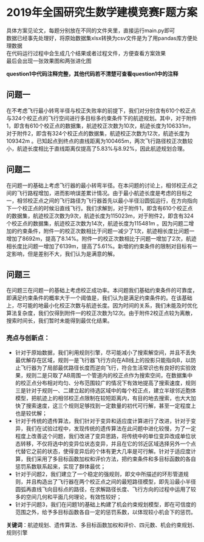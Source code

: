 # 2019年全国研究生数学建模竞赛F题方案

具体方案见论文，每题分别放在不同的文件夹里，直接运行main.py即可  
数据已经事先处理好，将原始数据集xlsx转换为csv文件是为了用pandas库方便处理数据  
在代码运行过程中会生成几个结果或者过程文件，方便查看方案效果  
最后会出现一张效果图和两张进化图  

**question1中代码注释完整，其他代码若不清楚可查看question1中的注释**  

## 问题一  
在不考虑飞行最小转弯半径与校正失败率的前提下，我们对分别含有610个校正点与324个校正点的飞行空间进行多目标多约束条件下的航迹规划。其中，对于附件1，即含有610个校正点的数据集，航迹校正次数为10次，航迹长度为106331m，对于附件2，即含有324个校正点的数据集，航迹校正次数为12次，航迹长度为109342m 。已知起点到终点的直线距离为100465m，两次飞行路径校正次数较小，航迹长度相比于直线距离仅提高了5.83%与8.92%，因此航迹规划合理。

## 问题二  
在问题一的基础上考虑飞行器的最小转弯半径。在本问题的讨论上，相邻校正点之间的飞行路程增加，进而影响误差累计情况。由于最小航迹长度是考虑的目标之一，相邻校正点之间的飞行路径为飞行器首先以最小半径沿圆弧运行，在方向指向下一个校正点的时候沿直线飞行。我们求解到，对于附件1，即含有610个校正点的数据集，航迹校正次数为9次，航迹长度为115023m，对于附件2，即含有324个校正点的数据集，航迹校正次数为14次，航迹长度为115481m 。因为问题二增加的约束条件，附件一的校正次数相比于问题一减少了1次，航迹相长度比问题一增加了8692m，提高了8.14%。附件一的校正次数相比于问题一增加了2次，航迹相长度比问题一增加了6139m，提高了5.61%。新增的约束条件的限制对目标有一定影响，但是差别不大，我们认为是满意的解。

## 问题三  
在问题三在问题一的基础上考虑校正成功率。本问题我们基础约束条件的可靠度，即满足约束条件的概率大于一个阈值是，我们认为是满足约束条件的。在该基础上，尽可能的地最小化校正次数与航迹长度。因为时间的关系，我们未能及时优化算法复杂度，我们仅得到附件一的校正次数为12次。由于附件2校正点较为离散，搜索时间长，我们暂时未能得到最优化结果。  

### 亮点与创新点：
- 针对于原始数据，我们利用规则引擎，尽可能减小了搜索解空间，并且不丢失最优解存在区域，规则一是飞行器飞行方向在AB线上的投影只能指向B，以防止飞行器为了局部最优路径长度而逆向飞行，符合生活常识也有良好的实验效果，规则二是只取了AB周围一个管道内的校正点作为搜索空间，在数据集中的校正点分布相对均匀、分布范围较广的情况下有效地提高了搜索速度，规则三是针对于规则一、二建立起的待选区域中的每个校正点，建立半球邻近胞体模型，把航迹上的相邻校正点限制在较短距离内，有目的地去搜索，也大大加快了搜索速度，这三个规则足够找到一定数量的初代可行解，甚至一定程度上也是较优解；
- 针对于传统的遗传算法，我们针对于变异和适应度计算进行了改进，针对于变异，我们在试验过程中，发现传统的遗传算法在此问题中进化较慢，为了一定程度上改善这个问题，我们改进了变异思路，将传统中的单位变异改成单位状态转移，不仅将选中的变异位状态变异，并且在它的邻近区域选择另外一个点代替它之前的状态，使得变异后的个体有更大几率是可行解。针对于适应度计算，我们采用了多目标函数加权和评价方法，把约束条件和多目标函数的各自惩罚系数联系起来，实现了群体最优；
- 针对于问题2，我们建立了一个稳定的强规则，即文中所描述的环形管道规则，并且构造出了飞行器在两个校正点之间的最短路径模型，即先沿最小半径圆弧再直线飞向目标点的路径，在求解路径长度、飞行方向的过程中运用了较多的空间几何和平面几何理论，有效性较好；
- 针对于问题3，我们在问题1的基础上构建了机会约束规划模型，即在可信度的范围之外，给予多目标函数各自一定的惩罚系数，以体现较小机会下的惩罚。  

**关键词**：航迹规划、遗传算法、多目标函数加权和评价、四元数、机会约束规划、规则引擎
